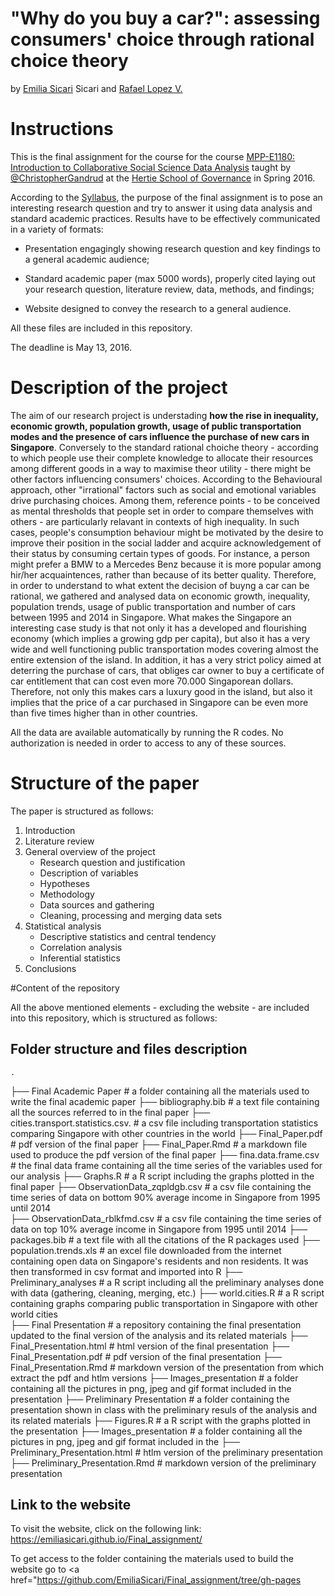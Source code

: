 # "Why do you buy a car?": assessing consumers' choice through rational choice theory
by <a href="https://github.com/EmiliaSicari">Emilia Sicari</a> Sicari</a> and <a href="https://github.com/rafalopezv">Rafael Lopez V.</a>

# Instructions
This is the final assignment for the course for the course <a href="https://github.com/HertieDataScience/SyllabusAndLectures" target="_blank">MPP-E1180: Introduction to Collaborative Social Science Data Analysis</a> taught by <a href="https://github.com/christophergandrud
" target="_blank">@ChristopherGandrud</a> at the <a href="https://hertie-school.berlin" target="_blank">Hertie School of Governance</a>  in Spring 2016.

According to the <a href="https://github.com/HertieDataScience/SyllabusAndLectures">Syllabus</a>, the purpose of the final assignment is to pose an interesting research question and try to answer it using data analysis and standard academic practices. Results have to be effectively communicated in a variety of formats:

- Presentation engagingly showing research question and key findings to a general academic audience;

- Standard academic paper (max 5000 words), properly cited laying out your research question, literature review, data, methods, and findings;

- Website designed to convey the research to a general audience.

All these files are included in this repository. 

The deadline is May 13, 2016. 

# Description of the project 

The aim of our research project is understading **how the rise in inequality, economic growth, population growth, usage of public transportation modes and the presence of cars influence the purchase of new cars in Singapore**. 
Conversely to the standard rational choiche theory - according to which people use their complete knowledge to allocate their resources among different goods in a way to maximise theor utility - there might be other factors influencing consumers' choices. According to the Behavioural approach, other "irrational" factors such as social and emotional variables drive purchasing choices. Among them, reference points - to be conceived as mental thresholds that people set in order to compare themselves with others - are particularly relavant in contexts of high inequality. In such cases, people's consumption behaviour might be motivated by the desire to improve their position in the social ladder and acquire acknowledgement of their status by consuming certain types of goods. For instance, a person might prefer a BMW to a Mercedes Benz because it is more popular among hir/her acquaintences, rather than because of its better quality. 
Therefore, in order to understand to what extent the decision of buyng a car can be rational, we gathered and analysed data on economic growth, inequality, population trends, usage of public transportation and number of cars between 1995 and 2014 in Singapore. What makes the Singapore an interesting case study is that not only it has a developed and flourishing economy (which implies a growing gdp per capita), but also it has a very wide and well functioning public transportation modes covering almost the entire extension of the island. In addition, it has a very strict policy aimed at deterring the purchase of cars, that obliges car owner to buy a certificate of car entitlement that can cost even more 70.000 Singaporean dollars. Therefore, not only this makes cars a luxury good in the island, but also it implies that the price of a car purchased in Singapore can be even more than five times higher than in other countries.

All the data are available automatically by running the R codes. No authorization is needed in order to access to any of these sources.

# Structure of the paper

The paper is structured as follows:
1. Introduction
2. Literature review
3. General overview of the project
    + Research question and justification
    + Description of variables
    + Hypotheses
    + Methodology
    + Data sources and gathering
    + Cleaning, processing and merging data sets
4. Statistical analysis
    + Descriptive statistics and central tendency
    + Correlation analysis
    + Inferential statistics
5. Conclusions

#Content of the repository

All the above mentioned elements - excluding the website -  are included into this repository, which is structured as follows:

## Folder structure and files description
    .
 ├── Final Academic Paper                   # a folder containing all the materials used to write the final academic paper
    ├── bibliography.bib                    # a text file containing all the sources referred to in the final paper
    ├── cities.transport.statistics.csv.    # a csv file including transportation statistics comparing Singapore with other countries in the world
    ├── Final_Paper.pdf                     # pdf version of the final paper 
    ├── Final_Paper.Rmd                     # a markdown file used to produce the pdf version of the final paper
    ├── fina.data.frame.csv                 # the final data frame containing all the time series of the variables used for our analysis
    ├── Graphs.R                            # a R script including the graphs plotted in the final paper
    ├── ObservationData_zqpldgb.csv         # a csv file containing the time series of data on bottom 90% average income in Singapore from 1995 until 2014    
    ├── ObservationData_rblkfmd.csv         # a csv file containing the time series of data on top 10% average income in Singapore from 1995 until 2014
    ├── packages.bib                        # a text file with all the citations of the R packages used
    ├── population.trends.xls               # an excel file downloaded from the internet containing open data on Singapore's residents and non residents. It was then transformed in csv format and imported into R
    ├── Preliminary_analyses                # a R script including all the preliminary analyses done with data (gathering, cleaning, merging, etc.)
    ├── world.cities.R                      # a R script containing graphs comparing public transportation in Singapore with other world cities   
├── Final Presentation                      # a repository containing the final presentation updated to the final version of the analysis and its related materials
    ├── Final_Presentation.html             # html version of the final presentation
    ├── Final_Presentation.pdf              # pdf version of the final presentation
    ├── Final_Presentation.Rmd              # markdown version of the presentation from which extract the pdf and htlm versions
    ├── Images_presentation                 # a folder containing all the pictures in png, jpeg and gif format included in the presentation
├── Preliminary Presentation               # a folder containing the presentation shown in class with the preliminary resuls of the analysis and its related materials
    ├── Figures.R                          # a R script with the graphs plotted in the presentation
    ├── Images_presentation                # a folder containing all the pictures in png, jpeg and gif format included in the
    ├── Preliminary_Presentation.html      # htlm version of the preliminary presentation
    ├── Preliminary_Presentation.Rmd       # markdown version of the preliminary presentation

## Link to the website


To visit the website, click on the following link: https://emiliasicari.github.io/Final_assignment/

To get access to the folder containing the materials used to build the website go to <a href="https://github.com/EmiliaSicari/Final_assignment/tree/gh-pages</a> 
